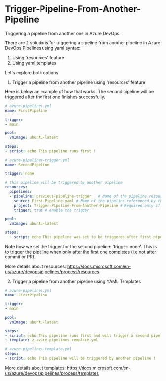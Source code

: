 # Trigger-Pipeline-From-Another-Pipeline
Triggering a pipeline from another one in Azure DevOps.

There are 2 solutions for triggering a pipeline from another pipeline in Azure DevOps Pipelines using yaml syntax:
1) Using 'resources' feature 
2) Using yaml templates

Let's explore both options.

1) Trigger a pipeline from another pipeline using 'resources' feature

Here is below an example of how that works. The second pipeline will be triggered after the first one finishes successfully.
```YAML
# azure-pipelines.yml
name: FirstPipeline

trigger:
- main

pool:
  vmImage: ubuntu-latest

steps:
- script: echo This pipeline runs first !
```

```YAML
# azure-pipelines-trigger.yml
name: SecondPipeline 

trigger: none

# this pipeline will be triggered by another pipeline
resources:
  pipelines:
  - pipeline: previous-pipeline-trigger   # Name of the pipeline resource
    source: First-Pipeline-yaml # Name of the pipeline referenced by the pipeline resource
    project: Trigger-Pipeline-From-Another-Pipeline # Required only if the source pipeline is in another project
    trigger: true # enable the trigger

pool:
  vmImage: ubuntu-latest

steps:
  - script: echo This pipeline was set to be triggered after first pipeline completes.
```

Note how we set the trigger for the second pipeline: 'trigger: none'. This is to trigger the pipeline when only after the first one completes (i.e not after commit or PR).

More details about resources: https://docs.microsoft.com/en-us/azure/devops/pipelines/process/resources

2) Trigger a pipeline from another pipeline using YAML Templates

```YAML
# azure-pipelines.yml
name: FirstPipeline

trigger:
- main

pool:
  vmImage: ubuntu-latest

steps:
- script: echo This pipeline runs first and will trigger a second pipeline !
- template: 2_azure-pipelines-template.yml
```

```YAML
# azure-pipelines-template.yml
steps:
- script: echo This pipeline will be triggered by another pipeline !
```

More details about templates: https://docs.microsoft.com/en-us/azure/devops/pipelines/process/templates
